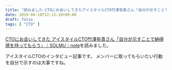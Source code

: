 ```yaml
---
title: "読みました-CTOにお会いしてきたアイスタイルCTO竹澤有貴さん「自分が示すことで納得感を持ってもらう」"
date: 2019-04-10T12:13:19+09:00
draft: false
tags: [ "CTO" ]
---
```


[CTOにお会いしてきた アイスタイルCTO竹澤有貴さん「自分が示すことで納得感を持ってもらう」｜SOLMU｜note](https://note.mu/solmu/n/nd106e8619ce8?magazine_key=m7bd54145a686)を読みました。

アイスタイルCTOのインタビュー記事です。
メンバーに取ってもらいたい行動を自分で示すのは大事ですね。
